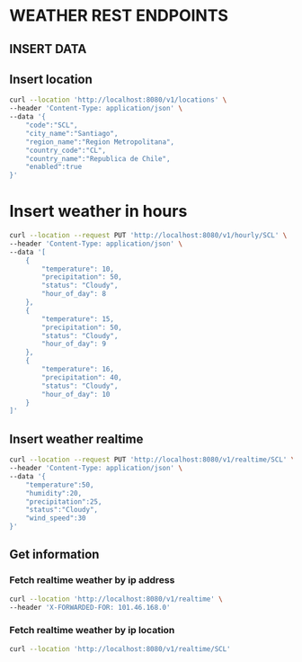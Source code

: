 # WEATHER REST ENDPOINTS

## INSERT DATA

## Insert location

```BASH
curl --location 'http://localhost:8080/v1/locations' \
--header 'Content-Type: application/json' \
--data '{
    "code":"SCL",
    "city_name":"Santiago",
    "region_name":"Region Metropolitana",
    "country_code":"CL",
    "country_name":"Republica de Chile",
    "enabled":true
}'
```
# Insert weather in hours

```bash
curl --location --request PUT 'http://localhost:8080/v1/hourly/SCL' \
--header 'Content-Type: application/json' \
--data '[
    {
        "temperature": 10,
        "precipitation": 50,
        "status": "Cloudy",
        "hour_of_day": 8
    },
    {
        "temperature": 15,
        "precipitation": 50,
        "status": "Cloudy",
        "hour_of_day": 9
    },
    {
        "temperature": 16,
        "precipitation": 40,
        "status": "Cloudy",
        "hour_of_day": 10
    }
]'
```
## Insert weather realtime

```bash
curl --location --request PUT 'http://localhost:8080/v1/realtime/SCL' \
--header 'Content-Type: application/json' \
--data '{
    "temperature":50,
    "humidity":20,
    "precipitation":25,
    "status":"Cloudy",
    "wind_speed":30
}'
```

## Get information

### Fetch realtime weather by ip address

```bash
curl --location 'http://localhost:8080/v1/realtime' \
--header 'X-FORWARDED-FOR: 101.46.168.0'
```
### Fetch realtime weather by ip location

```bash
curl --location 'http://localhost:8080/v1/realtime/SCL'
```